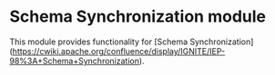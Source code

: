 # Schema Synchronization module

This module provides functionality for [Schema Synchronization]
(https://cwiki.apache.org/confluence/display/IGNITE/IEP-98%3A+Schema+Synchronization).
